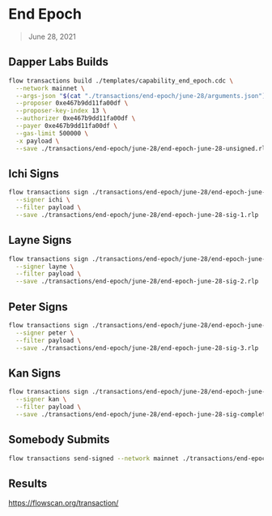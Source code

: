 # End Epoch
> June 28, 2021

## Dapper Labs Builds

```sh
flow transactions build ./templates/capability_end_epoch.cdc \
  --network mainnet \
  --args-json "$(cat "./transactions/end-epoch/june-28/arguments.json")" \
  --proposer 0xe467b9dd11fa00df \
  --proposer-key-index 13 \
  --authorizer 0xe467b9dd11fa00df \
  --payer 0xe467b9dd11fa00df \
  --gas-limit 500000 \
  -x payload \
  --save ./transactions/end-epoch/june-28/end-epoch-june-28-unsigned.rlp
```

## Ichi Signs

```sh
flow transactions sign ./transactions/end-epoch/june-28/end-epoch-june-28-unsigned.rlp \
  --signer ichi \
  --filter payload \
  --save ./transactions/end-epoch/june-28/end-epoch-june-28-sig-1.rlp
```

## Layne Signs

```sh
flow transactions sign ./transactions/end-epoch/june-28/end-epoch-june-28-sig-1.rlp \
  --signer layne \
  --filter payload \
  --save ./transactions/end-epoch/june-28/end-epoch-june-28-sig-2.rlp
```

## Peter Signs

```sh
flow transactions sign ./transactions/end-epoch/june-28/end-epoch-june-28-sig-2.rlp \
  --signer peter \
  --filter payload \
  --save ./transactions/end-epoch/june-28/end-epoch-june-28-sig-3.rlp
```

## Kan Signs

```sh
flow transactions sign ./transactions/end-epoch/june-28/end-epoch-june-28-sig-3.rlp \
  --signer kan \
  --filter payload \
  --save ./transactions/end-epoch/june-28/end-epoch-june-28-sig-complete.rlp
```

## Somebody Submits

```sh
flow transactions send-signed --network mainnet ./transactions/end-epoch/june-28/end-epoch-june-28-sig-complete.rlp
```

## Results

https://flowscan.org/transaction/
